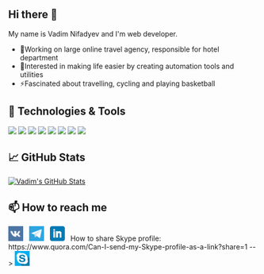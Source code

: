 ## Hi there 👋

My name is Vadim Nifadyev and I'm web developer.

- 🔭Working on large online travel agency, responsible for hotel department
- 🌱Interested in making life easier by creating automation tools and utilities
- ⚡Fascinated about travelling, cycling and playing basketball

## 🔧 Technologies & Tools

![](https://img.shields.io/badge/OS-Linux-informational?style=flat&logo=linux&logoColor=88c0d0&color=81a1c1)
![](https://img.shields.io/badge/Editor-VS_Code-informational?style=flat&logo=visual-studio-code&logoColor=88c0d0&color=81a1c1)
![](https://img.shields.io/badge/Code-Python-informational?style=flat&logo=python&logoColor=88c0d0&color=81a1c1)
![](https://img.shields.io/badge/Code-Django-informational?style=flat&logo=django&logoColor=88c0d0&color=81a1c1)
![](https://img.shields.io/badge/Code-Flask-informational?style=flat&logo=flask&logoColor=88c0d0&color=81a1c1)
![](https://img.shields.io/badge/Shell-Bash-informational?style=flat&logo=gnu-bash&logoColor=88c0d0&color=81a1c1)
![](https://img.shields.io/badge/Tools-PostgreSQL-informational?style=flat&logo=postgresql&logoColor=88c0d0&color=81a1c1)
![](https://img.shields.io/badge/Tools-Docker-informational?style=flat&logo=docker&logoColor=88c0d0&color=81a1c1)


## &#x1f4c8; GitHub Stats

<a href="https://github.com/nifadyev/nifadyev">
  <img align="center" src="https://github-readme-stats.vercel.app/api?username=nifadyev&hide=issues&show_icons=true&line_height=27&count_private=true&theme=nord" alt="Vadim's GitHub Stats" />
</a>

<!-- <a href="https://github.com/nifadyev/nifadyev">
  <img align="center" src="https://github-readme-stats.vercel.app/api/top-langs/?username=nifadyev&hide=html&theme=nord&layout=compact" />
</a> -->


## 📫 How to reach me

<p>
<a href="https://vk.com/nifadyev"><img height="30" src="https://github.com/nifadyev/nifadyev/raw/master/icons/vk.png"></a>&nbsp;&nbsp;
<a href="https://t.me/vadim_nifadyev"><img height="30" src="https://github.com/nifadyev/nifadyev/raw/master/icons/telegram.png"></a>&nbsp;&nbsp;
<a href="https://www.linkedin.com/in/vadim-nifadyev/"><img height="30" src="https://github.com/nifadyev/nifadyev/raw/master/icons/linkedin.png"></a>&nbsp;&nbsp;
How to share Skype profile: https://www.quora.com/Can-I-send-my-Skype-profile-as-a-link?share=1 -->
<a href="https://join.skype.com/invite/byfFCbc6EZ2N"><img height="30" src="https://github.com/nifadyev/nifadyev/raw/master/icons/skype.png"></a>&nbsp;&nbsp;
</p>

<!-- How to set up Github profile README: https://dev.to/martinheinz/build-a-stunning-readme-for-your-github-profile-5dkn -->
